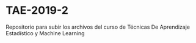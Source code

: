 # TAE-2019-2
Repositorio para subir los archivos del curso de Técnicas De Aprendizaje Estadístico y Machine Learning
